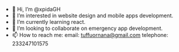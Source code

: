 - 👋 Hi, I’m @xpidaGH
- 👀 I’m interested in website design and mobile apps development.
- 🌱 I’m currently learning react.
- 💞️ I’m looking to collaborate on emergency app development.
- 📫 How to reach me: email: tuffuornana@gmail.com telephone: 233247101575

<!---
xpidaGH/xpidaGH is a ✨ special ✨ repository because its `README.md` (this file) appears on your GitHub profile.
You can click the Preview link to take a look at your changes.
--->
